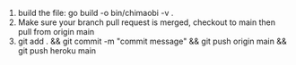 1. build the file: go build -o bin/chimaobi -v .
2. Make sure your branch pull request is merged, checkout to main then pull from origin main
3. git add . && git commit -m "commit message" && git push origin main && git push heroku main
